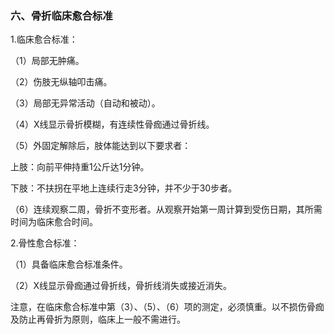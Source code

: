 ### 六、骨折临床愈合标准

1.临床愈合标准：

（1）局部无肿痛。

（2）伤肢无纵轴叩击痛。

（3）局部无异常活动（自动和被动）。

（4）X线显示骨折模糊，有连续性骨痂通过骨折线。

（5）外固定解除后，肢体能达到以下要求者：

上肢：向前平伸持重1公斤达1分钟。

下肢：不扶拐在平地上连续行走3分钟，并不少于30步者。

（6）连续观察二周，骨折不变形者。从观察开始第一周计算到受伤日期，其所需时间为临床愈合时间。

2.骨性愈合标准：

（1）具备临床愈合标准条件。

（2）X线显示骨痂通过骨折线，骨折线消失或接近消失。

注意，在临床愈合标准中第（3）、（5）、（6）项的测定，必须慎重。以不损伤骨痂及防止再骨折为原则，临床上一般不需进行。
